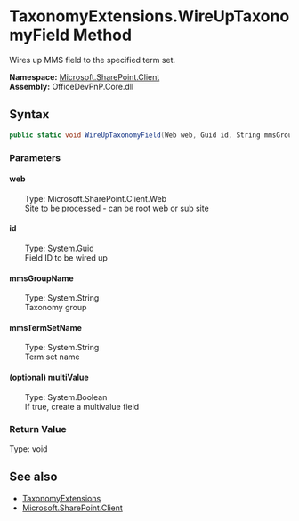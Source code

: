 # TaxonomyExtensions.WireUpTaxonomyField Method  
 Wires up MMS field to the specified term set.   

**Namespace:** [Microsoft.SharePoint.Client](Microsoft.SharePoint.Client.md)  
**Assembly:** OfficeDevPnP.Core.dll  
## Syntax
```C#
public static void WireUpTaxonomyField(Web web, Guid id, String mmsGroupName, String mmsTermSetName, Boolean multiValue)
```
### Parameters
#### web  
&emsp;&emsp;Type: Microsoft.SharePoint.Client.Web  
&emsp;&emsp;Site to be processed - can be root web or sub site  

  

#### id  
&emsp;&emsp;Type: System.Guid  
&emsp;&emsp;Field ID to be wired up  

  

#### mmsGroupName  
&emsp;&emsp;Type: System.String  
&emsp;&emsp;Taxonomy group  

  

#### mmsTermSetName  
&emsp;&emsp;Type: System.String  
&emsp;&emsp;Term set name  

  

#### (optional) multiValue  
&emsp;&emsp;Type: System.Boolean  
&emsp;&emsp;If true, create a multivalue field  

  

### Return Value
Type: void  

## See also
- [TaxonomyExtensions](Microsoft.SharePoint.Client.TaxonomyExtensions.md) 
- [Microsoft.SharePoint.Client](Microsoft.SharePoint.Client.md) 
